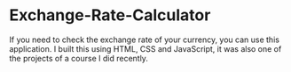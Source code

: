 # Exchange-Rate-Calculator
If you need to check the exchange rate of your currency, you can use this application. I built this using HTML, CSS and JavaScript, it was also one of the projects of a course I did recently.
